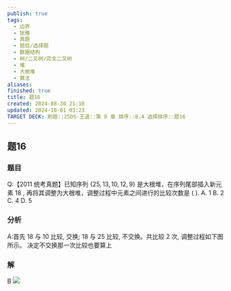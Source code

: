 ```yaml
---
publish: true
tags:
  - 边界
  - 犹豫
  - 真题
  - 题目/选择题
  - 数据结构
  - 树/二叉树/完全二叉树
  - 堆
  - 大根堆
  - 算法
aliases: 
finished: true
title: 题16
created: 2024-08-30 21:10
updated: 2024-10-01 03:23
TARGET DECK: 刷题::25DS-王道::第 8 章 排序::8.4 选择排序::题16
---
```

## 题16
### 题目
Q:【2011 统考真题】已知序列 $\{ {25},{13},{10},{12},9\}$ 是大根堆，在序列尾部插入新元素 18 , 再将其调整为大根堆，调整过程中元素之间进行的比较次数是 ( ).
A. 1 B. 2 C. 4 D. 5
### 分析
A:首先 18 与 10 比较, 交换; 18 与 25 比较, 不交换。共比较 2 次, 调整过程如下图所示。
决定不交换那一次比较也要算上
### 解
B
![](https://img.hwenyi.live/202410011116457.webp)


